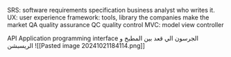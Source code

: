 SRS: software requirements specification
	 business analyst who writes it.
 UX: user experience
 framework: tools, library
	 the companies make the market
QA quality assurance
QC quality control 
MVC: model view controller

API Application programming interface
الجرسون الي قعد بين المطبخ و الريسبشن
![[Pasted image 20241021184114.png]]